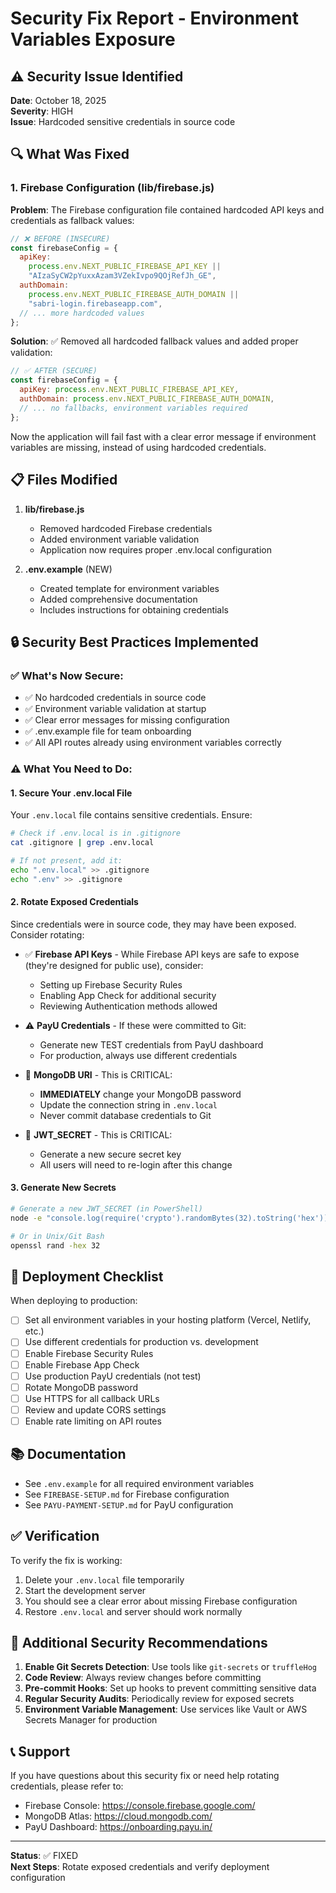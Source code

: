 # Security Fix Report - Environment Variables Exposure

## ⚠️ Security Issue Identified

**Date**: October 18, 2025  
**Severity**: HIGH  
**Issue**: Hardcoded sensitive credentials in source code

## 🔍 What Was Fixed

### 1. **Firebase Configuration (lib/firebase.js)**

**Problem**: The Firebase configuration file contained hardcoded API keys and credentials as fallback values:

```javascript
// ❌ BEFORE (INSECURE)
const firebaseConfig = {
  apiKey:
    process.env.NEXT_PUBLIC_FIREBASE_API_KEY ||
    "AIzaSyCW2pYuxxAzam3VZekIvpo9QOjRefJh_GE",
  authDomain:
    process.env.NEXT_PUBLIC_FIREBASE_AUTH_DOMAIN ||
    "sabri-login.firebaseapp.com",
  // ... more hardcoded values
};
```

**Solution**: ✅ Removed all hardcoded fallback values and added proper validation:

```javascript
// ✅ AFTER (SECURE)
const firebaseConfig = {
  apiKey: process.env.NEXT_PUBLIC_FIREBASE_API_KEY,
  authDomain: process.env.NEXT_PUBLIC_FIREBASE_AUTH_DOMAIN,
  // ... no fallbacks, environment variables required
};
```

Now the application will fail fast with a clear error message if environment variables are missing, instead of using hardcoded credentials.

## 📋 Files Modified

1. **lib/firebase.js**

   - Removed hardcoded Firebase credentials
   - Added environment variable validation
   - Application now requires proper .env.local configuration

2. **.env.example** (NEW)
   - Created template for environment variables
   - Added comprehensive documentation
   - Includes instructions for obtaining credentials

## 🔒 Security Best Practices Implemented

### ✅ What's Now Secure:

- ✅ No hardcoded credentials in source code
- ✅ Environment variable validation at startup
- ✅ Clear error messages for missing configuration
- ✅ .env.example file for team onboarding
- ✅ All API routes already using environment variables correctly

### ⚠️ What You Need to Do:

#### 1. **Secure Your .env.local File**

Your `.env.local` file contains sensitive credentials. Ensure:

```bash
# Check if .env.local is in .gitignore
cat .gitignore | grep .env.local

# If not present, add it:
echo ".env.local" >> .gitignore
echo ".env" >> .gitignore
```

#### 2. **Rotate Exposed Credentials**

Since credentials were in source code, they may have been exposed. Consider rotating:

- ✅ **Firebase API Keys** - While Firebase API keys are safe to expose (they're designed for public use), consider:

  - Setting up Firebase Security Rules
  - Enabling App Check for additional security
  - Reviewing Authentication methods allowed

- ⚠️ **PayU Credentials** - If these were committed to Git:

  - Generate new TEST credentials from PayU dashboard
  - For production, always use different credentials

- 🔴 **MongoDB URI** - This is CRITICAL:

  - **IMMEDIATELY** change your MongoDB password
  - Update the connection string in `.env.local`
  - Never commit database credentials to Git

- 🔴 **JWT_SECRET** - This is CRITICAL:
  - Generate a new secure secret key
  - All users will need to re-login after this change

#### 3. **Generate New Secrets**

```bash
# Generate a new JWT_SECRET (in PowerShell)
node -e "console.log(require('crypto').randomBytes(32).toString('hex'))"

# Or in Unix/Git Bash
openssl rand -hex 32
```

## 🚀 Deployment Checklist

When deploying to production:

- [ ] Set all environment variables in your hosting platform (Vercel, Netlify, etc.)
- [ ] Use different credentials for production vs. development
- [ ] Enable Firebase Security Rules
- [ ] Enable Firebase App Check
- [ ] Use production PayU credentials (not test)
- [ ] Rotate MongoDB password
- [ ] Use HTTPS for all callback URLs
- [ ] Review and update CORS settings
- [ ] Enable rate limiting on API routes

## 📚 Documentation

- See `.env.example` for all required environment variables
- See `FIREBASE-SETUP.md` for Firebase configuration
- See `PAYU-PAYMENT-SETUP.md` for PayU configuration

## ✅ Verification

To verify the fix is working:

1. Delete your `.env.local` file temporarily
2. Start the development server
3. You should see a clear error about missing Firebase configuration
4. Restore `.env.local` and server should work normally

## 🔐 Additional Security Recommendations

1. **Enable Git Secrets Detection**: Use tools like `git-secrets` or `truffleHog`
2. **Code Review**: Always review changes before committing
3. **Pre-commit Hooks**: Set up hooks to prevent committing sensitive data
4. **Regular Security Audits**: Periodically review for exposed secrets
5. **Environment Variable Management**: Use services like Vault or AWS Secrets Manager for production

## 📞 Support

If you have questions about this security fix or need help rotating credentials, please refer to:

- Firebase Console: https://console.firebase.google.com/
- MongoDB Atlas: https://cloud.mongodb.com/
- PayU Dashboard: https://onboarding.payu.in/

---

**Status**: ✅ FIXED  
**Next Steps**: Rotate exposed credentials and verify deployment configuration
